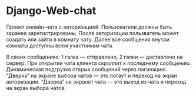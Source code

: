 # Django-Web-chat


Проект онлайн-чата с авторизацией. Пользователи должны быть заранее зарегистрированы. После авторизации пользватель может создать или зайти в комнату чату. Далее все сообщения внутри комнаты доступны всем участникам чата. 

В своих сообщениях: 1 галка — отправлено, 2 галки — доставлено на сервер.
При открытии чата клиента скроллит к последнему сообщению. Динамическая подгрузка старых сообщений через пагинацию.
“Дверка” на экране выбора чатов — это логаут и переход на экран авторизации. “Дверка” на экранет чата — это выход из чата и переход на экран выбора чатов.
